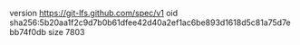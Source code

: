 version https://git-lfs.github.com/spec/v1
oid sha256:5b20aa1f2c9d7b0b61dfee42d40a2ef1ac6be893d1618d5c81a75d7ebb74f0db
size 7803
